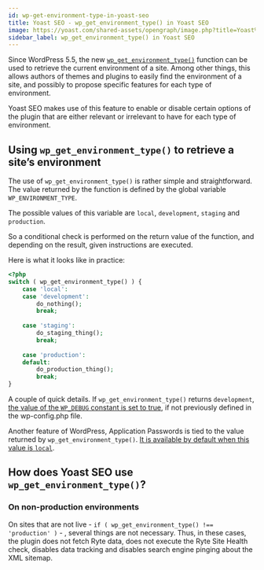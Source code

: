 ```yaml
---
id: wp-get-environment-type-in-yoast-seo
title: Yoast SEO - wp_get_environment_type() in Yoast SEO
image: https://yoast.com/shared-assets/opengraph/image.php?title=Yoast%20SEO%20-%20wp_get_environment_type() in Yoast SEO
sidebar_label: wp_get_environment_type() in Yoast SEO
---
```

Since WordPress 5.5, the new [`wp_get_environment_type()`](https://developer.wordpress.org/reference/functions/wp_get_environment_type/) function can be used to retrieve the current environment of a site. Among other things, this allows authors of themes and plugins to easily find the environment of a site, and possibly to propose specific features for each type of environment.

Yoast SEO makes use of this feature to enable or disable certain options of the plugin that are either relevant or irrelevant to have for each type of environment.

## Using `wp_get_environment_type()` to retrieve a site’s environment

The use of `wp_get_environment_type()` is rather simple and straightforward. The value returned by the function is defined by the global variable `WP_ENVIRONMENT_TYPE`.

The possible values of this variable are `local`, `development`, `staging` and `production`.

So a conditional check is performed on the return value of the function, and depending on the result, given instructions are executed.

Here is what it looks like in practice:

```php
<?php
switch ( wp_get_environment_type() ) {
    case 'local':
    case 'development':
        do_nothing();
        break;
    
    case 'staging':
        do_staging_thing();
        break;
    
    case 'production':
    default:
        do_production_thing();
        break;
}
```

A couple of quick details. If `wp_get_environment_type()` returns `development`, [the value of the `WP_DEBUG` constant is set to true](https://github.com/WordPress/wordpress-develop/blob/029dd1bbb929eec4df5f57789ef42c076aab83f0/src/wp-includes/default-constants.php#L77), if not previously defined in the wp-config.php file.

Another feature of WordPress, Application Passwords is tied to the value returned by `wp_get_environment_type()`. [It is available by default when this value is `local`](https://github.com/WordPress/wordpress-develop/blob/73b353ef95d61177fd246f6c316382c3a94e44a7/src/wp-includes/user.php#L4306).

## How does Yoast SEO use `wp_get_environment_type()`?

### On non-production environments

On sites that are not live - `if ( wp_get_environment_type() !== 'production' )` - , several things are not necessary. Thus, in these cases, the plugin does not fetch Ryte data, does not execute the Ryte Site Health check, disables data tracking and disables search engine pinging about the XML sitemap.

